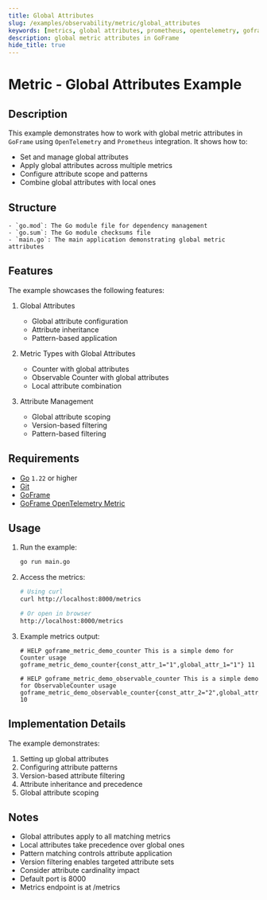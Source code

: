 ```yaml
---
title: Global Attributes
slug: /examples/observability/metric/global_attributes
keywords: [metrics, global attributes, prometheus, opentelemetry, goframe]
description: global metric attributes in GoFrame
hide_title: true
---
```


# Metric - Global Attributes Example

## Description

This example demonstrates how to work with global metric attributes in `GoFrame` using `OpenTelemetry` and `Prometheus` integration. It shows how to:
- Set and manage global attributes
- Apply global attributes across multiple metrics
- Configure attribute scope and patterns
- Combine global attributes with local ones

## Structure

```text
- `go.mod`: The Go module file for dependency management
- `go.sum`: The Go module checksums file
- `main.go`: The main application demonstrating global metric attributes
```

## Features

The example showcases the following features:
1. Global Attributes
   - Global attribute configuration
   - Attribute inheritance
   - Pattern-based application

2. Metric Types with Global Attributes
   - Counter with global attributes
   - Observable Counter with global attributes
   - Local attribute combination

3. Attribute Management
   - Global attribute scoping
   - Version-based filtering
   - Pattern-based filtering

## Requirements

- [Go](https://golang.org/dl/) `1.22` or higher
- [Git](https://git-scm.com/downloads)
- [GoFrame](https://goframe.org)
- [GoFrame OpenTelemetry Metric](https://github.com/gogf/gf/tree/master/contrib/metric/otelmetric)

## Usage

1. Run the example:
   ```bash
   go run main.go
   ```

2. Access the metrics:
   ```bash
   # Using curl
   curl http://localhost:8000/metrics
   
   # Or open in browser
   http://localhost:8000/metrics
   ```

3. Example metrics output:
   ```text
   # HELP goframe_metric_demo_counter This is a simple demo for Counter usage
   goframe_metric_demo_counter{const_attr_1="1",global_attr_1="1"} 11
   
   # HELP goframe_metric_demo_observable_counter This is a simple demo for ObservableCounter usage
   goframe_metric_demo_observable_counter{const_attr_2="2",global_attr_1="1"} 10
   ```

## Implementation Details

The example demonstrates:
1. Setting up global attributes
2. Configuring attribute patterns
3. Version-based attribute filtering
4. Attribute inheritance and precedence
5. Global attribute scoping

## Notes

- Global attributes apply to all matching metrics
- Local attributes take precedence over global ones
- Pattern matching controls attribute application
- Version filtering enables targeted attribute sets
- Consider attribute cardinality impact
- Default port is 8000
- Metrics endpoint is at /metrics
